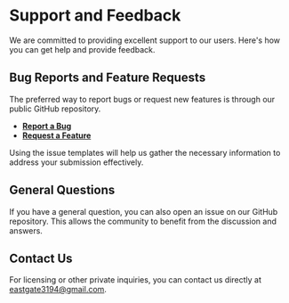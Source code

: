 # Support and Feedback

We are committed to providing excellent support to our users. Here's how you can get help and provide feedback.

## Bug Reports and Feature Requests

The preferred way to report bugs or request new features is through our public GitHub repository.

*   **[Report a Bug](https://github.com/eastgatedev/i18n-translate-community/issues/new?template=bug_report.md&labels=bug)**
*   **[Request a Feature](https://github.com/eastgatedev/i18n-translate-community/issues/new?template=feature_request.md&labels=enhancement)**

Using the issue templates will help us gather the necessary information to address your submission effectively.

## General Questions

If you have a general question, you can also open an issue on our GitHub repository. This allows the community to benefit from the discussion and answers.

## Contact Us

For licensing or other private inquiries, you can contact us directly at [eastgate3194@gmail.com](mailto:eastgate3194@gmail.com).
